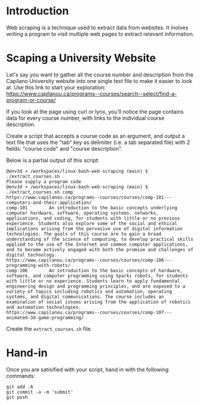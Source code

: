 # Introduction 

Web scraping is a technique used to extract data from websites.  It
inolves writing a program to visit multiple web pages to extract
relevant information.

# Scaping a University Website

Let's say you want to gather all the course number and description from the
Capilano University website into one single text file to make it easier to 
look at.  Use this link to start your exploration:  
https://www.capilanou.ca/programs--courses/search--select/find-a-program-or-course/ 


If you look at the page using curl or lynx, you’ll notice the page contains data 
for every course number, with links to the individual course description.  

Create a script that accepts a course code as an argument, and output a text file 
that uses the "tab" key as delimiter (i.e. a tab separated file) with 2 fields: 
"course code" and "course description".

Below is a partial output of this script:

```console
@env3d ➜ /workspaces/linux-bash-web-scraping (main) $ ./extract_courses.sh 
Please supply a program code
@env3d ➜ /workspaces/linux-bash-web-scraping (main) $ ./extract_courses.sh comp
https://www.capilanou.ca/programs--courses/courses/comp-101---computers-and-their-application/
comp-101        An introduction to the basic concepts underlying computer hardware, software, operating systems, networks, applications, and coding, for students with little or no previous experience. Students also explore some of the social and ethical implications arising from the pervasive use of digital information technologies. The goals of this course are to gain a broad understanding of the science of computing, to develop practical skills applied to the use of the Internet and common computer applications, and to become actively engaged with both the promise and challenges of digital technology.
https://www.capilanou.ca/programs--courses/courses/comp-106---programming-with-robots/
comp-106        An introduction to the basic concepts of hardware, software, and computer programming using Sparki robots, for students with little or no experience. Students learn to apply fundamental engineering design and programming principles, and are exposed to a variety of topics including robotics and automation, operating systems, and digital communications. The course includes an examination of social issues arising from the application of robotics and automation technologies.
https://www.capilanou.ca/programs--courses/courses/comp-107---animated-3d-game-programming/
```

Create the `extract_courses.sh` file.

# Hand-in

Once you are satisified with your script, hand in with the following commands:

```
git add -A
git commit -a -m 'submit'
git push
```
